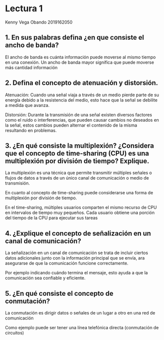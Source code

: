 # Lectura 1

Kenny Vega Obando 2019162050 	


## 1. En sus palabras defina ¿en que consiste el ancho de banda?

El ancho de banda es cuánta información puede moverse al mismo tiempo en una conexión. Un ancho de banda mayor significa que puede moverse más cantidad información
 

## 2. Defina el concepto de atenuación y distorsión.

Atenuación: Cuando una señal viaja a través de un medio pierde parte de su energía debido a la resistencia del medio, esto hace que la señal se debilite a medida que avanza.

Distorsión: Durante la transmisión de una señal existen diversos factores como el ruido o interferencias, que pueden causar cambios no deseados en la señal, estos cambios pueden alternar el contenido de la misma resultando en problemas.

## 3. ¿En qué consiste la multiplexión? ¿Considera que el concepto de time-sharing (CPU) es una multiplexión por división de tiempo? Explique.

La multiplexión es una técnica que permite transmitir múltiples señales o flujos de datos a través de un único canal de comunicación o medio de transmisión.


En cuanto al concepto de time-sharing puede considerarse una forma de multiplexión por división de tiempo.

En el time-sharing, múltiples usuarios comparten el mismo recurso de CPU en intervalos de tiempo muy pequeños. Cada usuario obtiene una porción del tiempo de la CPU para ejecutar sus tareas
 

## 4. ¿Explique el concepto de señalización en un canal de comunicación?

La señalización en un canal de comunicación se trata de incluir ciertos datos adicionales junto con la información principal que se envía, ara asegurarse de que la comunicación funcione correctamente.

Por ejemplo indicando cuándo termina el mensaje, esto ayuda a que la comunicación sea confiable y eficiente.
 

## 5. ¿En qué consiste el concepto de conmutación?

La conmutación es dirigir datos o señales de un lugar a otro en una red de comunicación

Como ejemplo puede ser tener una línea telefónica directa (conmutación de circuitos)
